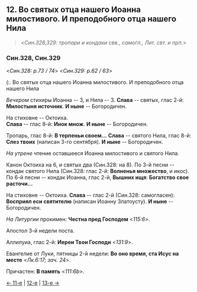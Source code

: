 
## 12. Во святых отца нашего Иоанна милостивого. И преподобного отца нашего Нила   

> <*Син.328,329: тропари и кондаки свв., самогл., Лит. свт. и прп.*>

### Син.328, Син.329

<*Син.328: p.73 / 74*>
<*Син.329: p.62 / 63*>

(:. Во святых отца нашего Иоанна милостивого. 
И преподобного отца нашего Нила

*Вечером* стихиры Иоанна -- 3, и Нила -- 3. 
**Слава** -- святых, глас 2-й: **Милостыня источник**. 
**И ныне** -- Богородичен. 

На стиховне -- Октоиха.  
**Слава** -- глас 8-й: **Инок множ**. 
**И ныне** -- Богородичен. 

Тропарь, глас 8-й: **В терпеньи своем...** 
**Слава** -- святого Нила, глас 8-й: **Слез твоих** (написан 3-го сентября).
**И ныне** -- Богородичен.

*На утрене* чтение оставшееся Иоанна милостивого и святого Нила.

Канон Октоиха на 6, и святых два (Син.328: на 8).
По 3-й песни -- кондак святого Нила (Син.328: глас 2-й: **Волненья множество**, и икос).
По 6-й песни -- кондак Иоанна, глас 2-й, **Вышних ищя**: **Богатство свое расточи...**

На стиховне -- Октоиха. 
**Слава** -- глас 2-й (Син.328: самогласен): **Восприял еси святителю** (написан Иоанну Златоусту). 
**И ныне** -- Богородичен. 

*На Литургии* прокимен: **Честна пред Господем** <*115:6*>.

Апостол 3-й недели поста. 

Аллилуиа, глас 2-й: **Иереи Твои Господи** <*131:9*>. 

Евангелие от Луки, пятницы 2-й недели: **Во оно время, ста Исус на месте** <*Лк.6:17; зач. 24*>. 

Причастен: **В память** <*111:6b*>.

[← 11-е](11_11_SAB.ru.md) | [12-е](README.md#12-й) | [13-е →](11_13_SAB.ru.md)
